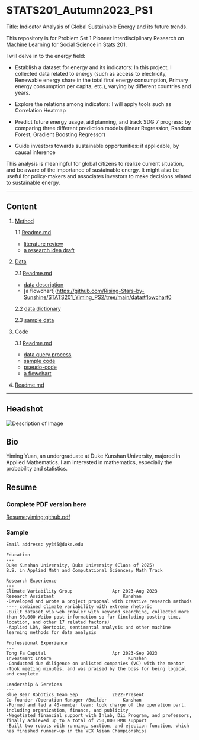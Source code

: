 # STATS201_Autumn2023_PS1

Title: Indicator Analysis of Global Sustainable Energy and its future trends.

This  repository is for Problem Set 1 Pioneer Interdisciplinary Research on Machine Learning for Social Science in Stats 201. 

I will delve in to the energy field: 
    
- Establish a dataset for energy and its indicators: In this project, I collected data related to energy (such as access to electricity, Renewable energy share in the total final energy consumption, Primary energy consumption per capita, etc.), varying by different countries and years.

- Explore the relations among indicators: I will apply tools such as Correlation Heatmap
    
- Predict future energy usage, aid planning, and track SDG 7 progress: by comparing three different prediction models (linear Regression, Random Forest, Gradient Boosting Regressor)
   
- Guide investors towards sustainable opportunities: if applicable, by causal inference

This analysis is meaningful for global citizens to realize current situation, and be aware of the importance of sustainable energy. It might also be useful for policy-makers and associates investors to make decisions related to sustainable energy.

---

## Content
1. [Method](https://github.com/Rising-Stars-by-Sunshine/STATS201_Yiming_PS2/tree/main/Literature)
   
     1.1 [Readme.md](https://github.com/Rising-Stars-by-Sunshine/STATS201_Yiming_PS2/tree/main/Literature#readme)
      - [literature review](https://github.com/Rising-Stars-by-Sunshine/STATS201_Yiming_PS2/tree/main/Literature#11)
      - [a research idea draft](https://github.com/Rising-Stars-by-Sunshine/STATS201_Yiming_PS2/tree/main/Literature#12)
   
3. [Data](https://github.com/Rising-Stars-by-Sunshine/STATS201_Yiming_PS2/tree/main/data)
   
     2.1 [Readme.md](https://github.com/Rising-Stars-by-Sunshine/STATS201_Yiming_PS2/tree/main/data#readme)
      - [data description](https://github.com/Rising-Stars-by-Sunshine/STATS201_Yiming_PS2/tree/main/data#description)
      - [a flowchart](https://github.com/Rising-Stars-by-Sunshine/STATS201_Yiming_PS2/tree/main/data#flowchart0
  
     2.2 [data dictionary](https://github.com/Rising-Stars-by-Sunshine/STATS201_Yiming_PS2/blob/main/data/DataDictionary.md#data-dictionary-for-your-dataset-name)
  
     2.3 [sample data](https://github.com/Rising-Stars-by-Sunshine/STATS201_Yiming_PS2/blob/main/data/global_data_on_sustainable_energy.csv)

3. [Code](https://github.com/Rising-Stars-by-Sunshine/STATS201_Yiming_PS2/tree/main/code)
   
     3.1 [Readme.md](https://github.com/Rising-Stars-by-Sunshine/STATS201_Yiming_PS2/blob/main/code/Readme.md)
      - [data query process](https://github.com/Rising-Stars-by-Sunshine/STATS201_Yiming_PS2/tree/main/code#data-querying)
      - [sample code](https://github.com/Rising-Stars-by-Sunshine/STATS201_Yiming_PS2/tree/main/code#code)
      - [pseudo-code](https://github.com/Rising-Stars-by-Sunshine/STATS201_Yiming_PS2/tree/main/code#pseudo-code)
      - [a flowchart](https://github.com/Rising-Stars-by-Sunshine/STATS201_Yiming_PS2/tree/main/code#flowchart)
  
4. [Readme.md](https://github.com/Rising-Stars-by-Sunshine/STATS201_Yiming_PS2/edit/main/README.md#stats201_autumn2023_ps1)

---


## Headshot
![Description of Image](figs/YimingYuan1.png)

## Bio
Yiming Yuan, an undergraduate at Duke Kunshan University, majored in Applied Mathematics. I am interested in mathematics, especially the probability and statistics.

## Resume

### Complete PDF version here
[Resume:yiming:github.pdf](https://github.com/Rising-Stars-by-Sunshine/STATS201_Yiming_PS1/files/13330152/Resume.yiming.github.pdf)

### Sample
```
Email address: yy345@duke.edu

Education
---
Duke Kunshan University, Duke University (Class of 2025)
B.S. in Applied Math and Computational Sciences; Math Track 

Research Experience
---
Climate Variability Group               Apr 2023-Aug 2023
Research Assistant	                        Kunshan	
-Developed and wrote a project proposal with creative research methods ---- combined climate variability with extreme rhetoric
-Built dataset via web crawler with keyword searching, collected more than 50,000 Weibo post information so far (including posting time, location, and other 17 related factors)
-Applied LDA, Bertopic, sentimental analysis and other machine learning methods for data analysis

Professional Experience
---
Tong Fa Capital	                        Apr 2023-Sep 2023
Investment Intern	                          Kunshan
-Conducted due diligence on unlisted companies (VC) with the mentor
-Took meeting minutes, and was praised by the boss for being logical and complete

Leadership & Services
---
Blue Bear Robotics Team	Sep             2022-Present
Co-founder /Operation Manager /Builder	    Kunshan		
-Formed and led a 40-member team; took charge of the operation part, including organization, finance, and publicity
-Negotiated financial support with Inlab, Dii Program, and professors, finally achieved up to a total of 250,000 RMB support
-Built two robots with running, suction, and ejection function, which has finished runner-up in the VEX Asian Championships
```


